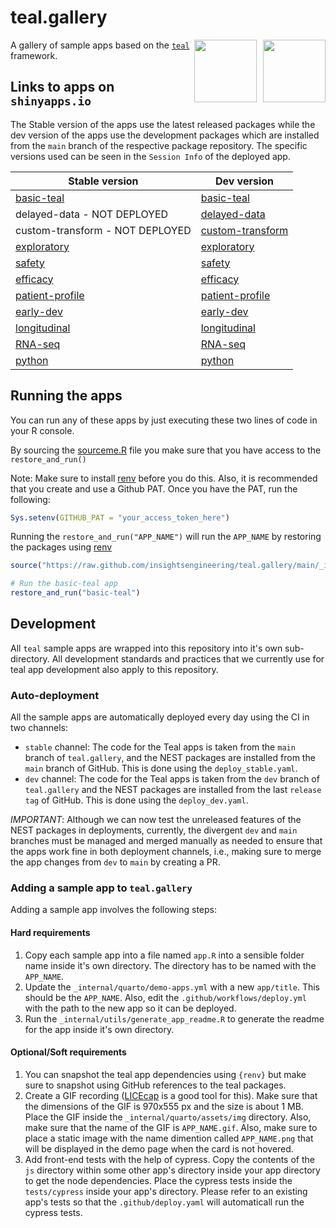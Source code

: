 # teal.gallery

<a href="https://github.com/insightsengineering/teal" target="_blank">
  <img align="right" width=auto height="100" src="https://raw.githubusercontent.com/insightsengineering/hex-stickers/main/PNG/teal.png" style="margin-left:10px;">
</a>
<a href="https://github.com/insightsengineering/teal.gallery" target="_blank">
  <img align="right" width=auto height="100" src="https://raw.githubusercontent.com/insightsengineering/hex-stickers/main/PNG/teal.gallery.png">
</a>

A gallery of sample apps based on the [`teal`](https://github.com/insightsengineering/teal) framework.

## Links to apps on `shinyapps.io`

The Stable version of the apps use the latest released packages while the dev version of the apps use the development packages which are installed from the `main` branch of the respective package repository. The specific versions used can be seen in the `Session Info` of the deployed app.

| Stable version                                                                 | Dev version                                                                   |
| ------------------------------------------------------------------------------ | ----------------------------------------------------------------------------- |
| [basic-teal](https://genentech.shinyapps.io/NEST_basic-teal_stable/)           | [basic-teal](https://genentech.shinyapps.io/NEST_basic-teal_dev/)             |
| delayed-data - NOT DEPLOYED                                                    | [delayed-data](https://genentech.shinyapps.io/NEST_delayed-data_dev/)         |
| custom-transform - NOT DEPLOYED                                                | [custom-transform](https://genentech.shinyapps.io/NEST_custom-transform_dev/) |
| [exploratory](https://genentech.shinyapps.io/NEST_exploratory_stable/)         | [exploratory](https://genentech.shinyapps.io/NEST_exploratory_dev/)           |
| [safety](https://genentech.shinyapps.io/NEST_safety_stable/)                   | [safety](https://genentech.shinyapps.io/NEST_safety_dev/)                     |
| [efficacy](https://genentech.shinyapps.io/NEST_efficacy_stable/)               | [efficacy](https://genentech.shinyapps.io/NEST_efficacy_dev/)                 |
| [patient-profile](https://genentech.shinyapps.io/NEST_patient-profile_stable/) | [patient-profile](https://genentech.shinyapps.io/NEST_patient-profile_dev/)   |
| [early-dev](https://genentech.shinyapps.io/NEST_early-dev_stable/)             | [early-dev](https://genentech.shinyapps.io/NEST_early-dev_dev/)               |
| [longitudinal](https://genentech.shinyapps.io/NEST_longitudinal_stable/)       | [longitudinal](https://genentech.shinyapps.io/NEST_longitudinal_dev/)         |
| [RNA-seq](https://genentech.shinyapps.io/NEST_RNA-seq_stable/)                 | [RNA-seq](https://genentech.shinyapps.io/NEST_RNA-seq_dev/)                   |
| [python](https://genentech.shinyapps.io/NEST_python_stable/)                   | [python](https://genentech.shinyapps.io/NEST_python_dev/)                     |

## Running the apps

You can run any of these apps by just executing these two lines of code in your R console.

By sourcing the [sourceme.R](https://github.com/insightsengineering/teal.gallery/blob/main/utils/sourceme.R) file you make sure that you have access to the `restore_and_run()`

Note: Make sure to install [renv](https://rstudio.github.io/renv/index.html) before you do this. Also, it is recommended that you create and use a Github PAT. Once you have the PAT, run the following:

```R
Sys.setenv(GITHUB_PAT = "your_access_token_here")
```

Running the `restore_and_run("APP_NAME")` will run the `APP_NAME` by restoring the packages using [renv](https://rstudio.github.io/renv/)

```R
source("https://raw.github.com/insightsengineering/teal.gallery/main/_internal/utils/sourceme.R")

# Run the basic-teal app
restore_and_run("basic-teal")
```

## Development

All `teal` sample apps are wrapped into this repository into it's own sub-directory. All development standards and practices that we currently use for teal app development also apply to this repository.

### Auto-deployment

All the sample apps are automatically deployed every day using the CI in two channels:

- `stable` channel: The code for the Teal apps is taken from the `main` branch of `teal.gallery`, and the NEST packages are installed from the `main` branch of GitHub. This is done using the `deploy_stable.yaml`.
- `dev` channel: The code for the Teal apps is taken from the `dev` branch of `teal.gallery` and the NEST packages are installed from the last `release tag` of GitHub. This is done using the `deploy_dev.yaml`.

_IMPORTANT_: Although we can now test the unreleased features of the NEST packages in deployments, currently, the divergent `dev` and `main` branches must be managed and merged manually as needed to ensure that the apps work fine in both deployment channels, i.e., making sure to merge the app changes from `dev` to `main` by creating a PR.

### Adding a sample app to `teal.gallery`

Adding a sample app involves the following steps:

#### Hard requirements

1. Copy each sample app into a file named `app.R` into a sensible folder name inside it's own directory. The directory has to be named with the `APP_NAME`.
2. Update the `_internal/quarto/demo-apps.yml` with a new `app/title`. This should be the `APP_NAME`. Also, edit the `.github/workflows/deploy.yml` with the path to the new app so it can be deployed.
3. Run the `_internal/utils/generate_app_readme.R` to generate the readme for the app inside it's own directory.

#### Optional/Soft requirements

1. You can snapshot the teal app dependencies using `{renv}` but make sure to snapshot using GitHub references to the teal packages.
2. Create a GIF recording ([LICEcap](https://www.cockos.com/licecap/) is a good tool for this). Make sure that the dimensions of the GIF is 970x555 px and the size is about 1 MB. Place the GIF inside the `_internal/quarto/assets/img` directory. Also, make sure that the name of the GIF is `APP_NAME.gif`. Also, make sure to place a static image with the name dimention called `APP_NAME.png` that will be displayed in the demo page when the card is not hovered.
3. Add front-end tests with the help of cypress. Copy the contents of the `js` directory within some other app's directory inside your app directory to get the node dependencies. Place the cypress tests inside the `tests/cypress` inside your app's directory. Please refer to an existing app's tests so that the `.github/deploy.yaml` will automaticall run the cypress tests.
